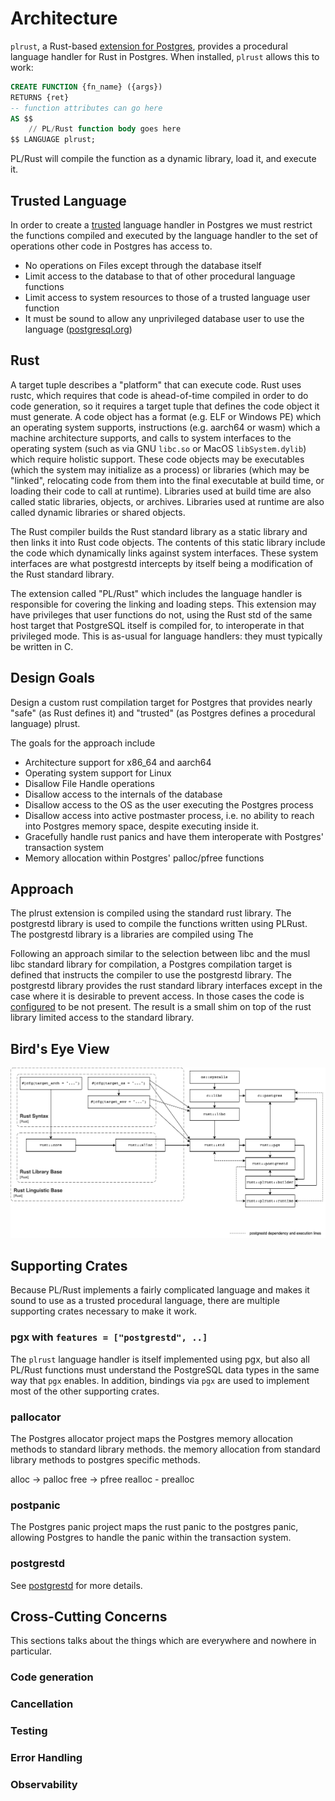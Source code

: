 # Architecture

`plrust`, a Rust-based [extension for Postgres](https://github.com/tcdi/pgx), provides a procedural language handler for Rust in Postgres. When installed, `plrust` allows this to work:
```sql
CREATE FUNCTION {fn_name} ({args})
RETURNS {ret}
-- function attributes can go here
AS $$
    // PL/Rust function body goes here
$$ LANGUAGE plrust;
```

PL/Rust will compile the function as a dynamic library, load it, and execute it.

## Trusted Language

In order to create a [trusted](https://www.postgresql.org/docs/current/sql-createlanguage.html) language handler in Postgres we must restrict the functions compiled and executed by the language handler to the set of operations other code in Postgres has access to.

- No operations on Files except through the database itself
- Limit access to the database to that of other procedural language functions
- Limit access to system resources to those of a trusted language user function
- It must be sound to allow any unprivileged database user to use the language ([postgresql.org](https://www.postgresql.org/docs/current/plperl-trusted.html))

## Rust

A target tuple describes a "platform" that can execute code. Rust uses rustc, which requires that code is ahead-of-time compiled in order to do code generation, so it requires a target tuple that defines the code object it must generate. A code object has a format (e.g. ELF or Windows PE) which an operating system supports, instructions (e.g. aarch64 or wasm) which a machine architecture supports, and calls to system interfaces to the operating system (such as via GNU `libc.so` or MacOS `libSystem.dylib`) which require holistic support. These code objects may be executables (which the system may initialize as a process) or libraries (which may be "linked", relocating code from them into the final executable at build time, or loading their code to call at runtime). Libraries used at build time are also called static libraries, objects, or archives. Libraries used at runtime are also called dynamic libraries or shared objects.

The Rust compiler builds the Rust standard library as a static library and then links it into Rust code objects. The contents of this static library include the code which dynamically links against system interfaces. These system interfaces are what postgrestd intercepts by itself being a modification of the Rust standard library.

The extension called "PL/Rust" which includes the language handler is responsible for covering the linking and loading steps. This extension may have privileges that user functions do not, using the Rust std of the same host target that PostgreSQL itself is compiled for, to interoperate in that privileged mode. This is as-usual for language handlers: they must typically be written in C.

## Design Goals

Design a custom rust compilation target for Postgres that provides nearly "safe" (as Rust defines it) and "trusted" (as Postgres defines a procedural language) plrust.

The goals for the approach include

* Architecture support for x86_64 and aarch64
* Operating system support for Linux
* Disallow File Handle operations
* Disallow access to the internals of the database
* Disallow access to the OS as the user executing the Postgres process 
* Disallow access into active postmaster process, i.e. no ability to reach into Postgres memory space, despite executing inside it.
* Gracefully handle rust panics and have them interoperate with Postgres' transaction system
* Memory allocation within Postgres' palloc/pfree functions

## Approach

The plrust extension is compiled using the standard rust library.  The postgrestd library is used to compile the functions written using PLRust.  The postgrestd library is a libraries are compiled using The 

Following an approach similar to the selection between libc and the musl libc standard library for compilation, a Postgres compilation target is defined that instructs the compiler to use the postgrestd library.  The postgrestd library provides the rust standard library interfaces except in the case where it is desirable to prevent access.  In those cases the code is [configured](https://doc.rust-lang.org/stable/rust-by-example/attribute/cfg.html) to be not present. The result is a small shim on top of the rust library limited access to the standard library.


## Bird's Eye View

![](assets/architecture_1.png)


## Supporting Crates

Because PL/Rust implements a fairly complicated language and makes it sound to use as a trusted procedural language, there are multiple supporting crates necessary to make it work.

### pgx with `features = ["postgrestd", ..]`

The `plrust` language handler is itself implemented using pgx, but also all PL/Rust functions must understand the PostgreSQL data types in the same way that `pgx` enables. In addition, bindings via `pgx` are used to implement most of the other supporting crates.

### pallocator

The Postgres allocator project maps the Postgres memory allocation methods to standard library methods.  the memory allocation from standard library methods to postgres specific methods.

alloc -> palloc
free -> pfree
realloc - prealloc

### postpanic

The Postgres panic project maps the rust panic to the postgres panic, allowing Postgres to handle the panic within the transaction system.

### postgrestd

See [postgrestd](https://github.com/tcdi/postgrestd) for more details.


## Cross-Cutting Concerns

This sections talks about the things which are everywhere and nowhere in particular.

### Code generation

### Cancellation

### Testing

### Error Handling

### Observability
